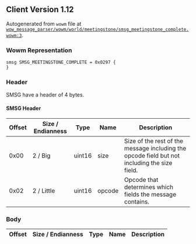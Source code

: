 ## Client Version 1.12

Autogenerated from `wowm` file at [`wow_message_parser/wowm/world/meetingstone/smsg_meetingstone_complete.wowm:3`](https://github.com/gtker/wow_messages/tree/main/wow_message_parser/wowm/world/meetingstone/smsg_meetingstone_complete.wowm#L3).

### Wowm Representation
```rust,ignore
smsg SMSG_MEETINGSTONE_COMPLETE = 0x0297 {
}
```
### Header
SMSG have a header of 4 bytes.

#### SMSG Header
| Offset | Size / Endianness | Type   | Name   | Description |
| ------ | ----------------- | ------ | ------ | ----------- |
| 0x00   | 2 / Big           | uint16 | size   | Size of the rest of the message including the opcode field but not including the size field.|
| 0x02   | 2 / Little        | uint16 | opcode | Opcode that determines which fields the message contains.|
### Body
| Offset | Size / Endianness | Type | Name | Description |
| ------ | ----------------- | ---- | ---- | ----------- |
